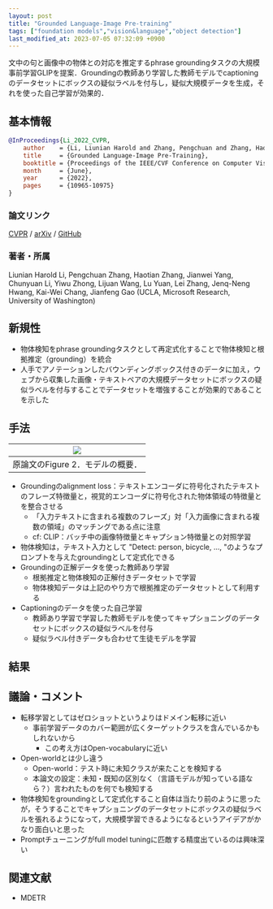 ```yaml
---
layout: post
title: "Grounded Language-Image Pre-training"
tags: ["foundation models","vision&language","object detection"]
last_modified_at: 2023-07-05 07:32:09 +0900
---
```


文中の句と画像中の物体との対応を推定するphrase groundingタスクの大規模事前学習GLIPを提案．Groundingの教師あり学習した教師モデルでcaptioningのデータセットにボックスの疑似ラベルを付与し，疑似大規模データを生成，それを使った自己学習が効果的．

## 基本情報

```bibtex
@InProceedings{Li_2022_CVPR,
    author    = {Li, Liunian Harold and Zhang, Pengchuan and Zhang, Haotian and Yang, Jianwei and Li, Chunyuan and Zhong, Yiwu and Wang, Lijuan and Yuan, Lu and Zhang, Lei and Hwang, Jenq-Neng and Chang, Kai-Wei and Gao, Jianfeng},
    title     = {Grounded Language-Image Pre-Training},
    booktitle = {Proceedings of the IEEE/CVF Conference on Computer Vision and Pattern Recognition (CVPR)},
    month     = {June},
    year      = {2022},
    pages     = {10965-10975}
}
```

### 論文リンク

[CVPR](https://openaccess.thecvf.com/content/CVPR2022/html/Li_Grounded_Language-Image_Pre-Training_CVPR_2022_paper.html) / [arXiv](https://arxiv.org/abs/2112.03857) / [GitHub](https://github.com/microsoft/GLIP)

### 著者・所属

Liunian Harold Li, Pengchuan Zhang, Haotian Zhang, Jianwei Yang, Chunyuan Li, Yiwu Zhong, Lijuan Wang, Lu Yuan, Lei Zhang, Jenq-Neng Hwang, Kai-Wei Chang, Jianfeng Gao (UCLA, Microsoft Research, University of Washington)

## 新規性

* 物体検知をphrase groundingタスクとして再定式化することで物体検知と根拠推定（grounding）を統合
* 人手でアノテーションしたバウンディングボックス付きのデータに加え，ウェブから収集した画像・テキストペアの大規模データセットにボックスの疑似ラベルを付与することでデータセットを増強することが効果的であることを示した

## 手法

|<img src="https://i.gyazo.com/092225c49dfebc47cfc4aac8c39b5b98.png">|
|--------------------------------------------------------------------|
|原論文のFigure 2．モデルの概要．|

* Groundingのalignment loss：テキストエンコーダに符号化されたテキストのフレーズ特徴量と，視覚的エンコーダに符号化された物体領域の特徴量とを整合させる
    * 「入力テキストに含まれる複数のフレーズ」対「入力画像に含まれる複数の領域」のマッチングである点に注意
    * cf: CLIP：バッチ中の画像特徴量とキャプション特徴量との対照学習
* 物体検知は，テキスト入力として "Detect: person, bicycle, ..., "のようなプロンプトを与えたgroundingとして定式化できる
* Groundingの正解データを使った教師あり学習
    * 根拠推定と物体検知の正解付きデータセットで学習
    * 物体検知データは上記のやり方で根拠推定のデータセットとして利用する
* Captioningのデータを使った自己学習
    * 教師あり学習で学習した教師モデルを使ってキャプショニングのデータセットにボックスの疑似ラベルを付与
    * 疑似ラベル付きデータも合わせて生徒モデルを学習

## 結果

## 議論・コメント

* 転移学習としてはゼロショットというよりはドメイン転移に近い
    * 事前学習データのカバー範囲が広くターゲットクラスを含んでいるかもしれないから
        * この考え方はOpen-vocabularyに近い
* Open-worldとは少し違う
    * Open-world：テスト時に未知クラスが来たことを検知する
    * 本論文の設定：未知・既知の区別なく（言語モデルが知っている語なら？）言われたものを何でも検知する
* 物体検知をgroundingとして定式化すること自体は当たり前のように思ったが，そうすることでキャプショニングのデータセットにボックスの疑似ラベルを張れるようになって，大規模学習できるようになるというアイデアがかなり面白いと思った
* Promptチューニングがfull model tuningに匹敵する精度出ているのは興味深い

## 関連文献

* MDETR

